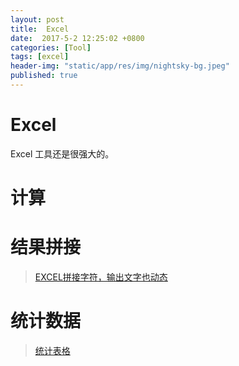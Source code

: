 ```yaml
---
layout: post
title:  Excel
date:  2017-5-2 12:25:02 +0800
categories: [Tool]
tags: [excel]
header-img: "static/app/res/img/nightsky-bg.jpeg"
published: true
---
```



# Excel

Excel 工具还是很强大的。


# 计算


# 结果拼接

> [EXCEL拼接字符，输出文字也动态](http://www.360doc.com/content/17/0316/00/30583536_637454366.shtml)

# 统计数据

> [统计表格](http://jingyan.baidu.com/article/8275fc86bb416046a03cf636.html)